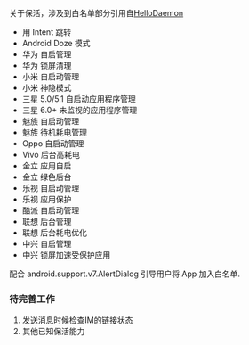 关于保活，涉及到白名单部分引用自[HelloDaemon](https://github.com/xingda920813/HelloDaemon)

+ 用 Intent 跳转
+ Android Doze 模式
+ 华为 自启管理
+ 华为 锁屏清理
+ 小米 自启动管理
+ 小米 神隐模式
+ 三星 5.0/5.1 自启动应用程序管理
+ 三星 6.0+ 未监视的应用程序管理
+ 魅族 自启动管理
+ 魅族 待机耗电管理
+ Oppo 自启动管理
+ Vivo 后台高耗电
+ 金立 应用自启
+ 金立 绿色后台
+ 乐视 自启动管理
+ 乐视 应用保护
+ 酷派 自启动管理
+ 联想 后台管理
+ 联想 后台耗电优化
+ 中兴 自启管理
+ 中兴 锁屏加速受保护应用

配合 android.support.v7.AlertDialog 引导用户将 App 加入白名单.


### 待完善工作
1. 发送消息时候检查IM的链接状态
2. 其他已知保活能力